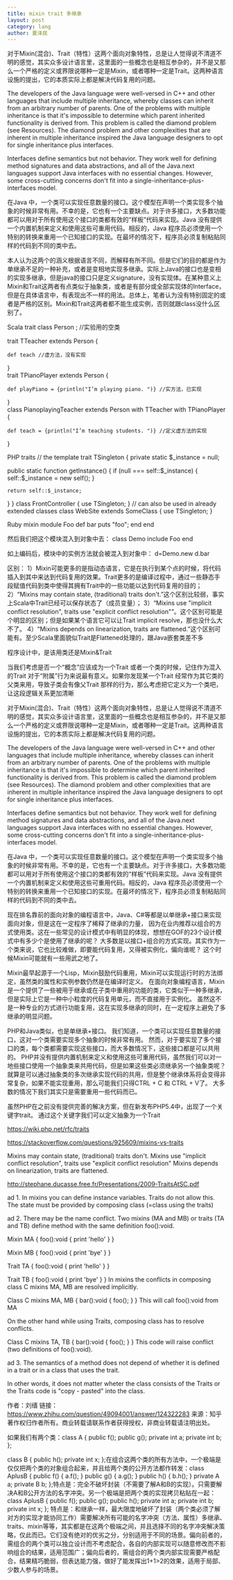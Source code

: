 ```yaml
---
title: mixin trait 多继承
layout: post
category: lang
author: 夏泽民
---
```

对于Mixin(混合)、Trait（特性）这两个面向对象特性，总是让人觉得说不清道不明的感觉，其实众多设计语言里，这里面的一些概念也是相互参杂的，并不是又那么一个严格的定义或界限说哪种一定是Mixin，或者哪种一定是Trait。这两种语言设施的提出，它的本质实际上都是解决代码复用的问题。

The developers of the Java language were well-versed in C++ and other languages that include multiple inheritance, whereby classes can inherit from an arbitrary number of parents. One of the problems with multiple inheritance is that it's impossible to determine which parent inherited functionality is derived from. This problem is called the diamond problem (see Resources). The diamond problem and other complexities that are inherent in multiple inheritance inspired the Java language designers to opt for single inheritance plus interfaces.

Interfaces define semantics but not behavior. They work well for defining method signatures and data abstractions, and all of the Java.next languages support Java interfaces with no essential changes. However, some cross-cutting concerns don't fit into a single-inheritance-plus-interfaces model.

在Java 中，一个类可以实现任意数量的接口。这个模型在声明一个类实现多个抽象的时候非常有用。不幸的是，它也有一个主要缺点。对于许多接口，大多数功能都可以用对于所有使用这个接口的类都有效的“样板”代码来实现。Java 没有提供一个内置机制来定义和使用这些可重用代码。相反的，Java 程序员必须使用一个特别的转换来重用一个已知接口的实现。在最坏的情况下，程序员必须复制粘贴同样的代码到不同的类中去。

本人认为这两个的涵义根据语言不同，而解释有所不同。但是它们的目的都是作为单继承不足的一种补充，或者是变相地实现多继承。实际上Java的接口也是变相的实现多继承，但是java的接口只是定义signature，没有实现体。在某种意义上Mixin和Trait这两者有点类似于抽象类，或者是有部分或全部实现体的Interface，但是在具体语言中，有表现出不一样的用法。总体上，笔者认为没有特别固定的或者是严格的区别。Mixin和Trait这两者都不能生成实例，否则就跟class没什么区别了。
<!-- more -->
Scala trait
class Person ; //实验用的空类

trait TTeacher extends Person {  

    def teach //虚方法，没有实现  

}  
trait TPianoPlayer extends Person {  

    def playPiano = {println("I’m playing piano. ")} //实方法，已实现  

}  
class PianoplayingTeacher extends Person with TTeacher with TPianoPlayer {  

    def teach = {println("I’m teaching students. ")} //定义虚方法的实现  

} 

PHP traits
  // the template
trait TSingleton {
  private static $_instance = null;

  public static function getInstance() {
    if (null === self::$_instance)
    {
      self::$_instance = new self();
    }

    return self::$_instance;
  }
}
class FrontController {
  use TSingleton;
}
// can also be used in already extended classes
class WebSite extends SomeClass {
  use TSingleton;
}


Ruby mixin
module Foo
  def bar
    puts "foo";
  end
end

然后我们把这个模块混入到对象中去：
class Demo
  include Foo
end 

如上编码后，模块中的实例方法就会被混入到对象中：
d=Demo.new
d.bar

区别：
1）Mixin可能更多的是指动态语言，它是在执行到某个点的时候，将代码插入到其中来达到代码复用的效果。Trait更多的是编译过程中，通过一些静态手段赋值代码到类中使得其拥有Trait中的一些功能以达到代码复用的目的；
2）“Mixins may contain state, (traditional) traits don't.”这个区别比较弱，事实上Scala中Trait已经可以保存状态了（成员变量）；
3）“Mixins use "implicit conflict resolution", traits use "explicit conflict resolution"”。这个区别可能是个明显的区别；但是如果某个语言它可以让Trait implicit resolve，那也没什么大不了。
4）“Mixins depends on linearization, traits are flattened.”这个区别可能有。至少Scala里面貌似Trait是Flattened处理的，跟Java嵌套类差不多

程序设计中，是该用类还是Mixin&Trait

当我们考虑是否一个“概念”应该成为一个Trait 或者一个类的时候，记住作为混入的Trait 对于“附属”行为来说最有意义。如果你发现某一个Trait 经常作为其它类的父类来用，导致子类会有像父Trait 那样的行为，那么考虑把它定义为一个类吧，让这段逻辑关系更加清晰

  对于Mixin(混合)、Trait（特性）这两个面向对象特性，总是让人觉得说不清道不明的感觉，其实众多设计语言里，这里面的一些概念也是相互参杂的，并不是又那么一个严格的定义或界限说哪种一定是Mixin，或者哪种一定是Trait。这两种语言设施的提出，它的本质实际上都是解决代码复用的问题。
  
  The developers of the Java language were well-versed in C++ and other languages that include multiple inheritance, whereby classes can inherit from an arbitrary number of parents. One of the problems with multiple inheritance is that it's impossible to determine which parent inherited functionality is derived from. This problem is called the diamond problem (see Resources). The diamond problem and other complexities that are inherent in multiple inheritance inspired the Java language designers to opt for single inheritance plus interfaces.

Interfaces define semantics but not behavior. They work well for defining method signatures and data abstractions, and all of the Java.next languages support Java interfaces with no essential changes. However, some cross-cutting concerns don't fit into a single-inheritance-plus-interfaces model.

在Java 中，一个类可以实现任意数量的接口。这个模型在声明一个类实现多个抽象的时候非常有用。不幸的是，它也有一个主要缺点。对于许多接口，大多数功能都可以用对于所有使用这个接口的类都有效的“样板”代码来实现。Java 没有提供一个内置机制来定义和使用这些可重用代码。相反的，Java 程序员必须使用一个特别的转换来重用一个已知接口的实现。在最坏的情况下，程序员必须复制粘贴同样的代码到不同的类中去。

现在排名靠前的面向对象的编程语言中，Java、C#等都是以单继承+接口来实现面向对象，但是这在一定程序了稀释了继承的力量， 因为在业内推荐以组合的方式使用类。这在一些常见的设计模式中有明显的体现，想想在GOF的23个设计模式中有多少个是使用了继承的呢？ 大多数是以接口+组合的方式实现。其实作为一个类来说，它也比较难做，即要能代码复用，又得被实例化，偏向谁呢？ 这个时候Mixin可能就有一些用武之地了。

Mixin最早起源于一个Lisp，Mixin鼓励代码重用，Mixin可以实现运行时的方法绑定，虽然类的属性和实例参数仍然是在编译时定义。 在面向对象编程语言，Mixin是一个提供了一些被用于继承或在子类中重用的功能的类，它类似于一种多继承， 但是实际上它是一种中小粒度的代码复用单元，而不直接用于实例化。 虽然这不是一种专业的方式进行功能复用，这在实现多继承的同时，在一定程序上避免了多继承的明显问题。

PHP和Java类似，也是单继承+接口。 我们知道，一个类可以实现任意数量的接口，这对一个类需要实现多个抽象的时候非常有用。 然而，对于要实现了多个接口的类，每个类都需要实现这些接口，而大多数情况下，这些接口都是可以共用的。 PHP并没有提供内置机制来定义和使用这些可重用代码，虽然我们可以对一地些接口使用一个抽象类来共用代码，但是如果这些类必须继承另一个抽象类呢？ 就算是可以通过抽象类的多次继承实现代码的共用，但是整个继承体系将会变得非常复杂，如果不能实现重用，那么可能我们只得CTRL + C 和 CTRL + V了。 大多数的情况下我们其实只是需要重用一些代码而已。

虽然PHP在之前没有提供完善的解决方案，但在新发布PHP5.4中，出现了一个关键字trait。 通过这个关键字我们可以定义抽象为一个Trait

https://wiki.php.net/rfc/traits

https://stackoverflow.com/questions/925609/mixins-vs-traits

Mixins may contain state, (traditional) traits don't.
Mixins use "implicit conflict resolution", traits use "explicit conflict resolution"
Mixins depends on linearization, traits are flattened.

http://stephane.ducasse.free.fr/Presentations/2009-TraitsAtSC.pdf

ad 1. In mixins you can define instance variables. Traits do not allow this. The state must be provided by composing class (=class using the traits)

ad 2. There may be the name conflict. Two mixins (MA and MB) or traits (TA and TB) define method with the same definition foo():void.

Mixin MA {
    foo():void {
        print 'hello'
    }
}

Mixin MB {
    foo():void {
        print 'bye'
    }
}

Trait TA {
    foo():void {
        print 'hello'
    }
}

Trait TB {
    foo():void {
        print 'bye'
    }
}
In mixins the conflicts in composing class C mixins MA, MB are resolved implicitly.

Class C mixins MA, MB {
    bar():void {
        foo();
    }
}
This will call foo():void from MA

On the other hand while using Traits, composing class has to resolve conflicts.

Class C mixins TA, TB {
    bar():void {
        foo();
    }
}
This code will raise conflict (two definitions of foo():void).

ad 3. The semantics of a method does not depend of whether it is defined in a trait or in a class that uses the trait.

In other words, it does not matter wheter the class consists of the Traits or the Traits code is "copy - pasted" into the class.


作者：刘缙
链接：https://www.zhihu.com/question/49094001/answer/124322283
来源：知乎
著作权归作者所有。商业转载请联系作者获得授权，非商业转载请注明出处。

如果我们有两个类：class A {
    public f();
    public g();
    private int a;
    private int b;
};

class B {
    public h();
    private int x;
};在组合这两个类的所有方法中，一个极端是仅仅把两个类的对象组合起来，并且给两个类的公开方法都作转发：class AplusB {
    public f() { a.f(); }
    public g() { a.g(); }
    public h() { b.h(); }
    private A a;
    private B b;
};特点是：完全不破坏封装（不需要了解A和B的实现）。只需要解决A和B公开方法的名字冲突。另一个极端是把两个类的实现拷贝粘贴在一起：class AplusB {
    public f();
    public g();
    public h();
    private int a;
    private int b;
    private int x;
};
特点是：和继承一样，最大限度地破坏了封装（两个类必须了解对方的实现才能协同工作）需要解决所有可能的名字冲突（方法、属性）多继承、traits、mixin等等，其实都是在这两个极端之间，并且选择不同的名字冲突解决策略，仅此而已。它们没有绝对的优劣之分，分别适用于不同的场景。偏向前者的，需组合的两个类可以独立设计而不考虑配合，各自的内部实现可以随意修改而不影响组合的结果，适用范围广；偏向后者的，需组合的两个类内部实现需要严格配合，结果精巧脆弱，但表达能力强，做好了能发挥出1+1>2的效果，适用于局部、少数人参与的场景。